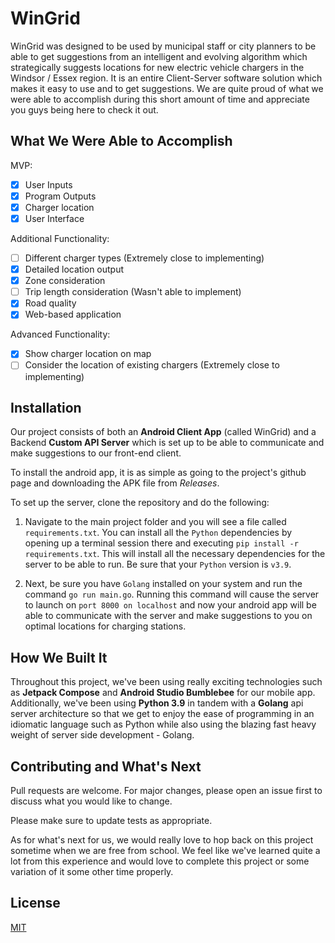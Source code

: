 # WinGrid

WinGrid was designed to be used by municipal staff or city planners to be able to get suggestions from an intelligent and evolving algorithm which strategically suggests locations for new
electric vehicle chargers in the Windsor / Essex region. It is an entire Client-Server software solution which makes it easy to use and to get suggestions. We are quite proud of what we were able to accomplish during this short amount of time and appreciate you guys being here to check it out.

## What We Were Able to Accomplish
MVP:
- [x] User Inputs
- [x] Program Outputs
- [x] Charger location
- [x] User Interface

Additional Functionality:
- [ ] Different charger types (Extremely close to implementing)
- [x] Detailed location output
- [x] Zone consideration
- [ ] Trip length consideration (Wasn't able to implement)
- [x] Road quality
- [x] Web-based application

Advanced Functionality:
- [x] Show charger location
on map
- [ ] Consider the location of
existing chargers (Extremely close to implementing)

## Installation

Our project consists of both an **Android Client App** (called WinGrid) and a Backend **Custom API Server** which is set up to be able to communicate and make suggestions to our front-end client.

To install the android app, it is as simple as going to the project's github page and downloading the APK file from *Releases*.

To set up the server, clone the repository and do the following:

1. Navigate to the main project folder and you will see a file called `requirements.txt`. You can install all the `Python` dependencies by opening up a terminal session there and executing `pip install -r requirements.txt`. This will install all the necessary dependencies for the server to be able to run. Be sure that your `Python` version is `v3.9`. 

2. Next, be sure you have `Golang` installed on your system and run the command `go run main.go`. Running this command will cause the server to launch on `port 8000 on localhost` and now your android app will be able to communicate with the server and make suggestions to you on optimal locations for charging stations.

## How We Built It

Throughout this project, we've been using really exciting technologies such as **Jetpack Compose** and **Android Studio Bumblebee** for our mobile app. Additionally, we've been using **Python 3.9** in tandem with a **Golang** api server architecture so that we get to enjoy the ease of programming in an idiomatic language such as Python while also using the blazing fast heavy weight of server side development - Golang.

## Contributing and What's Next
Pull requests are welcome. For major changes, please open an issue first to discuss what you would like to change.

Please make sure to update tests as appropriate.

As for what's next for us, we would really love to hop back on this project sometime when we are free from school. We feel like we've learned quite a lot from this experience and would love to complete this project or some variation of it some other time properly. 

## License
[MIT](https://choosealicense.com/licenses/mit/)